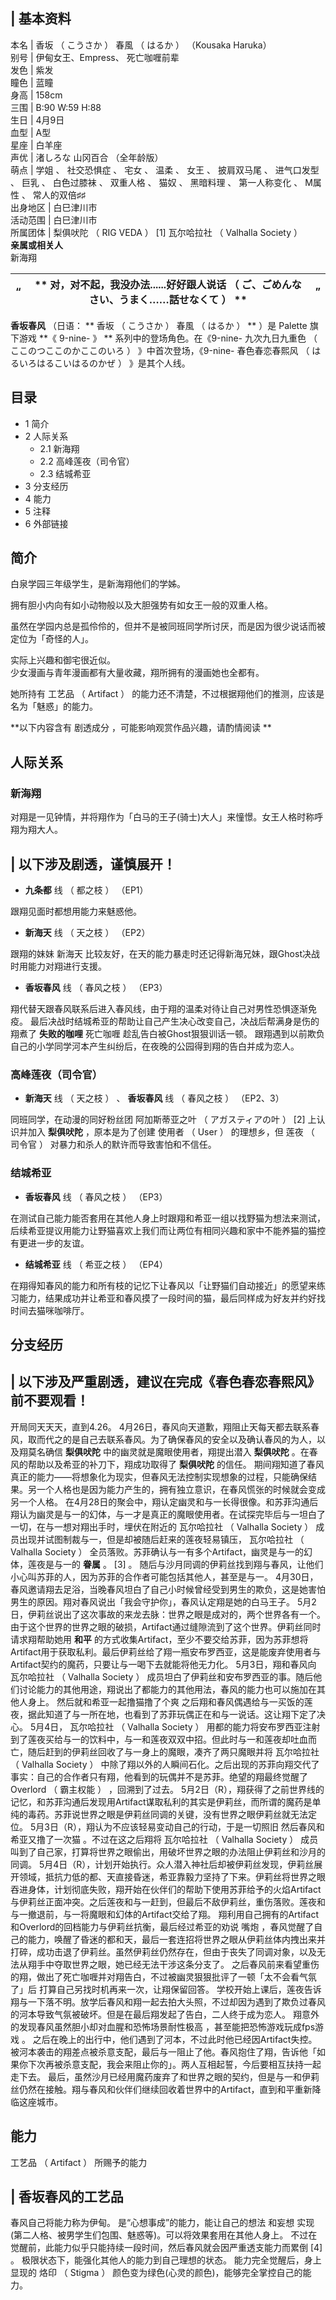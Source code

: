 |  **基本资料**  
---  
本名  |  香坂  （  こうさか  ）  春風  （  はるか  ）  （Kousaka Haruka）   
别号  |  伊甸女王、Empress、  死亡咖喱前辈   
发色  |  紫发   
瞳色  |  蓝瞳   
身高  |  158cm   
三围  |  B:90 W:59 H:88   
生日  |  4月9日   
血型  |  A型   
星座  |  白羊座   
声优  |  渚しろな  山冈百合  （全年龄版）   
萌点  |  学姐  、  社交恐惧症  、  宅女  、  温柔  、  女王  、  披肩双马尾  、  进气口发型  、  巨乳  、  白色过膝袜  、  双重人格  、  猫奴  、  黑暗料理  、  第一人称变化  、  M属性  、  常人的双倍♯♯   
出身地区  |  白巳津川市   
活动范围  |  白巳津川市   
所属团体  |  梨俱吠陀  （  RIG VEDA  ）  [1]  瓦尔哈拉社  （  Valhalla Society  ）   
**亲属或相关人**  
新海翔  
  
|  “  |  ** 对，对不起，我没办法......好好跟人说话  （  ご、ごめんなさい、うまく……話せなくて  ）  ** |  ”   
---|---|---  
  
**香坂春风** （日语： ** 香坂  （  こうさか  ）  春風  （  はるか  ）  ** ）是  Palette  旗下游戏 **《
9-nine-  》 ** 系列中的登场角色。在《9-nine-  九次九日九重色  （  ここのつここのかここのいろ  ）
》中首次登场，《9-nine-  春色春恋春熙风  （  はるいろはるこいはるのかぜ  ）  》是其个人线。

##  目录

  * 1  简介 
  * 2  人际关系 
    * 2.1  新海翔 
    * 2.2  高峰莲夜（司令官） 
    * 2.3  结城希亚 
  * 3  分支经历 
  * 4  能力 
  * 5  注释 
  * 6  外部链接 

##  简介

白泉学园三年级学生，是新海翔他们的学姊。  
  
拥有胆小内向有如小动物般以及大胆强势有如女王一般的双重人格。  
  
虽然在学园内总是孤伶伶的，但并不是被同班同学所讨厌，而是因为很少说话而被定位为「奇怪的人」。  
  
实际上兴趣和御宅很近似。  
少女漫画与青年漫画都有大量收藏，翔所拥有的漫画她也全都有。  
  
她所持有  工艺品  （  Artifact  ）  的能力还不清楚，不过根据翔他们的推测，应该是名为「魅惑」的能力。

**以下内容含有 剧透成分  ，可能影响观赏作品兴趣，请酌情阅读 **

##  人际关系

###  新海翔

对翔是一见钟情，并将翔作为「白马的王子(骑士)大人」来憧憬。女王人格时称呼翔为翔大人。

|  以下涉及剧透，谨慎展开！  
---  
  
  * **九条都** 线  （  都之枝  ）  （EP1） 

跟翔见面时都想用能力来魅惑他。 </br>

  * **新海天** 线  （  天之枝  ）  （EP2） 

跟翔的妹妹  新海天  比较友好，在天的能力暴走时还记得新海兄妹，跟Ghost决战时用能力对翔进行支援。 </br>

  * **香坂春风** 线  （  春风之枝  ）  （EP3） 

翔代替天跟春风联系后进入春风线，由于翔的温柔对待让自己对男性恐惧逐渐免疫。 最后决战时结城希亚的帮助让自己产生决心改变自己，决战后帮满身是伤的翔煮了
**失败的咖哩** 死亡咖喱  趁乱告白被Ghost狠狠训话一顿。 跟翔遇到以前欺负自己的小学同学河本产生纠纷后，在夜晚的公园得到翔的告白并成为恋人。
</br>  
  
###  高峰莲夜（司令官）

  * **新海天** 线  （  天之枝  ）  、  **香坂春风** 线  （  春风之枝  ）  （EP2、3） 

同班同学，在动漫的同好粉丝团  阿加斯蒂亚之叶  （  アガスティアの叶  ）  [2]  上认识并加入 **梨俱吠陀** ，原本是为了创建  使用者  （
User  ）  的理想乡，但  莲夜  （  司令官  ）  对暴力和杀人的默许而导致害怕和不信任。

###  结城希亚

  * **香坂春风** 线  （  春风之枝  ）  （EP3） 

在测试自己能力能否套用在其他人身上时跟翔和希亚一组以找野猫为想法来测试，后续希亚提议用能力让野猫喜欢上我们而让两位有相同兴趣和家中不能养猫的猫控有更进一步的友谊。

  * **结城希亚** 线  （  希亚之枝  ）  （EP4） 

在翔得知春风的能力和所有枝的记忆下让春风以「让野猫们自动接近」的愿望来练习能力，结果成功并让希亚和春风摸了一段时间的猫，最后同样成为好友并约好找时间去猫咪咖啡厅。

##  分支经历

|  以下涉及严重剧透，建议在完成《春色春恋春熙风》前不要观看！  
---  
  
开局同天天天，直到4.26。
4月26日，春风向天道歉，翔阻止天每天都去联系春风，取而代之的是自己去联系春风。为了确保春风的安全以及确认春风的为人，以及翔莫名确信 **梨俱吠陀**
中的幽灵就是魔眼使用者，翔提出潜入 **梨俱吠陀** 。在春风的帮助以及希亚的补刀下，翔成功取得了 **梨俱吠陀** 的信任。
期间翔知道了春风真正的能力——将想象化为现实，但春风无法控制实现想象的过程，只能确保结果。另一个人格也是因为能力产生的，拥有独立意识，在春风慌张的时候就会变成另一个人格。
在4月28日的聚会中，翔认定幽灵和与一长得很像。和苏菲沟通后翔认为幽灵是与一的幻体，与一才是真正的魔眼使用者。在试探完毕后与一坦白了一切，在与一想对翔出手时，埋伏在附近的
瓦尔哈拉社  （  Valhalla Society  ）  成员出现并试图制裁与一，但是却被随后赶来的莲夜轻易镇压，  瓦尔哈拉社  （
Valhalla Society  ）  全员落败。苏菲确认与一有多个Artifact，幽灵是与一的幻体，莲夜是与一的 **眷属** 。  [3]  。
随后与沙月同调的伊莉丝找到翔与春风，让他们小心叫苏菲的人，因为苏菲的合作者可能包括其他人，甚至是与一。
4月30日，春风邀请翔去足浴，当晚春风坦白了自己小时候曾经受到男生的欺负，这是她害怕男生的原因。翔对春风说出「我会守护你」，春风认定翔是她的白马王子。
5月2日，伊莉丝说出了这次事故的来龙去脉：世界之眼是成对的，两个世界各有一个。由于这个世界的世界之眼的破损，Artifact通过缝隙流到了这个世界。伊莉丝同时请求翔帮助她用
**和平**
的方式收集Artifact，至少不要交给苏菲，因为苏菲想将Artifact用于获取私利。最后伊莉丝给了翔一瓶安布罗西亚，这是能废弃使用者与Artifact契约的魔药，只要让与一喝下去就能将他无力化。
5月3日，翔和春风向  瓦尔哈拉社  （  Valhalla Society  ）
成员坦白了伊莉丝和安布罗西亚的事。随后他们讨论能力的其他用途，翔说出了都能力的其他用法，春风的能力也可以施加在其他人身上。  然后就和希亚一起撸猫撸了个爽
之后翔和春风偶遇给与一买饭的莲夜，据此知道了与一所在地，也看到了苏菲玩偶正在和与一说话。这让翔下定了决心。  5月4日，  瓦尔哈拉社  （
Valhalla Society  ）
用都的能力将安布罗西亚注射到了莲夜买给与一的饮料中，与一和莲夜双双中招。但此时与一和莲夜却吐血而亡，随后赶到的伊莉丝回收了与一身上的魔眼，凑齐了两只魔眼并将
瓦尔哈拉社  （  Valhalla Society  ）
中除了翔以外的人瞬间石化。之后出现的苏菲向翔交代了事实：自己的合作者只有翔，他看到的玩偶并不是苏菲。绝望的翔最终觉醒了  Overlord  （  霸主权能
）  ，回溯到了过去。
5月2日（R），翔获得了之前世界线的记忆，和苏菲沟通后发现用Artifact谋取私利的其实是伊莉丝，而所谓的魔药是单纯的毒药。苏菲说世界之眼是伊莉丝同调的关键，没有世界之眼伊莉丝就无法定位。
5月3日（R），翔认为不应该轻易变动自己的行动，于是一切照旧  然后春风和希亚又撸了一次猫  。不过在这之后翔将  瓦尔哈拉社  （  Valhalla
Society  ）  成员叫到了自己家，打算将世界之眼偷出，用破坏世界之眼的办法阻止伊莉丝和沙月的同调。
5月4日（R），计划开始执行。众人潜入神社后却被伊莉丝发现，伊莉丝展开领域，抵抗力低的都、天直接昏迷，希亚靠毅力坚持了下来。伊莉丝将世界之眼吞进身体，计划彻底失败，翔开始在伙伴们的帮助下使用苏菲给予的火焰Artifact与伊莉丝正面冲突。之后莲夜和与一赶到，但最后不敌伊莉丝，重伤落败。莲夜和与一撤退前，与一将魔眼和幻体的Artifact交给了翔。
翔利用自己拥有的Artifact和Overlord的回档能力与伊莉丝抗衡，最后经过希亚的劝说  嘴炮
，春风觉醒了自己的能力，唤醒了昏迷的都和天，最后一套连招将世界之眼从伊莉丝体内拽出来并打碎，成功击退了伊莉丝。虽然伊莉丝仍然存在，但由于丧失了同调对象，以及无法从翔手中夺取世界之眼，她已经无法干涉这条分支了。
之后春风前来看望重伤的翔，做出了死亡咖喱并对翔告白，不过被幽灵狠狠批评了一顿「太不会看气氛了」后 打算自己另找时机再来一次，让翔保留回答。
学校开始上课后，莲夜告诉翔与一下落不明。放学后春风和翔一起去拍大头照，不过却因为遇到了欺负过春风的河本导致气氛被破坏。但是在最后翔发起了告白，二人终于成为恋人。
翔意外的发现春风虽然胆小却对血腥和恐怖场景耐性极高  ，甚至能把恐怖游戏玩成fps游戏  。
之后在晚上的出行中，他们遇到了河本，不过此时他已经因Artifact失控。被河本袭击的翔差点被杀意支配，最后与一阻止了他。春风抱住了翔，告诉他「如果你下次再被杀意支配，我会来阻止你的」。两人互相起誓，今后要相互扶持一起走下去。
最后，虽然沙月已经用魔药废弃了和世界之眼的契约，但是与一和伊莉丝仍然在接触。翔与春风和伙伴们继续回收着世界中的Artifact，直到和平重新降临这座城市。
</br>  
  
##  能力

工艺品  （  Artifact  ）  所赐予的能力  

|  香坂春风的工艺品  
---  
  
春风自己将能力称为伊甸。  是“心想事成”的能力，能让自己的想法  和妄想  实现(第二人格、被男学生们包围、魅惑等)。可以将效果套用在其他人身上。
不过在觉醒前，此能力似乎只能持续一段时间，然后春风就会因严重透支能力而累倒  [4]  。  极限状态下，能强化其他人的能力到自己理想的状态。
能力完全觉醒后，身上显现的  烙印  （  Stigma  ）  颜色变为绿色(心灵的颜色)，能够完全掌控自己的能力。 </br>  
  